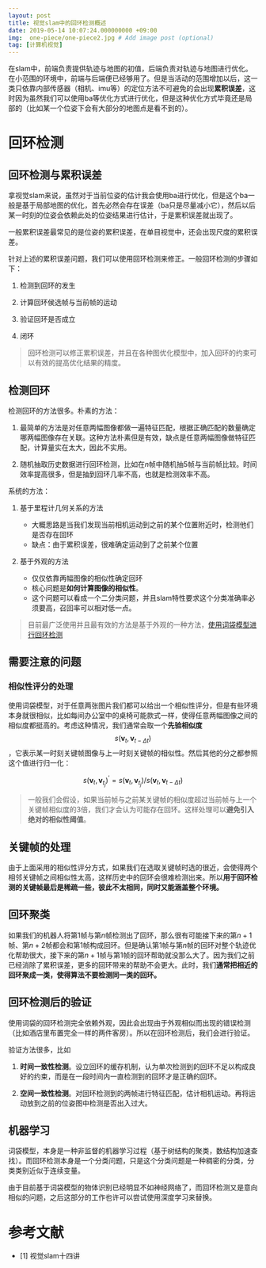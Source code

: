 ```yaml
---
layout: post
title: 视觉slam中的回环检测概述
date: 2019-05-14 10:07:24.000000000 +09:00
img:  one-piece/one-piece2.jpg # Add image post (optional)
tag: [计算机视觉]
---
```

在slam中，前端负责提供轨迹与地图的初值，后端负责对轨迹与地图进行优化。在小范围的环境中，前端与后端便已经够用了。但是当活动的范围增加以后，这一类只依靠内部传感器（相机、imu等）的定位方法不可避免的会出现**累积误差**，这时因为虽然我们可以使用ba等优化方式进行优化，但是这种优化方式毕竟还是局部的（比如某一个位姿下会有大部分的地图点是看不到的）。

# 回环检测
## 回环检测与累积误差
拿视觉slam来说，虽然对于当前位姿的估计我会使用ba进行优化，但是这个ba一般是基于局部地图的优化，首先必然会存在误差（ba只是尽量减小它），然后以后某一时刻的位姿会依赖此处的位姿结果进行估计，于是累积误差就出现了。

一般累积误差最常见的是位姿的累积误差，在单目视觉中，还会出现尺度的累积误差。

针对上述的累积误差问题，我们可以使用回环检测来修正。一般回环检测的步骤如下：
1. 检测到回环的发生

2. 计算回环侯选帧与当前帧的运动

3. 验证回环是否成立

4. 闭环

> 回环检测可以修正累积误差，并且在各种图优化模型中，加入回环的约束可以有效的提高优化结果的精度。

## 检测回环
检测回环的方法很多。朴素的方法：
1. 最简单的方法是对任意两幅图像都做一遍特征匹配，根据正确匹配的数量确定哪两幅图像存在关联。这种方法朴素但是有效，缺点是任意两幅图像做特征匹配，计算量实在太大，因此不实用。

2. 随机抽取历史数据进行回环检测，比如在$n$帧中随机抽5帧与当前帧比较。时间效率提高很多，但是抽到回环几率不高，也就是检测效率不高。

系统的方法：
1. 基于里程计几何关系的方法
    - 大概思路是当我们发现当前相机运动到之前的某个位置附近时，检测他们是否存在回环
    - 缺点：由于累积误差，很难确定运动到了之前某个位置

2. 基于外观的方法
    - 仅仅依靠两幅图像的相似性确定回环
    - 核心问题是**如何计算图像的相似性**。
    - 这个问题可以看成一个二分类问题，并且slam特性要求这个分类准确率必须要高，召回率可以相对低一点。

> 目前最广泛使用并且最有效的方法是基于外观的一种方法，[使用词袋模型进行回环检测](https://xhy3054.github.io/bow/)

## 需要注意的问题
### 相似性评分的处理
使用词袋模型，对于任意两张图片我们都可以给出一个相似性评分，但是有些环境本身就很相似，比如每间办公室中的桌椅可能款式一样，使得任意两幅图像之间的相似度都挺高的。考虑这种情况，我们通常会取一个**先验相似度** $$s\left(\boldsymbol{v}_{t}, \boldsymbol{v}_{t-\Delta t}\right)$$，它表示某一时刻关键帧图像与上一时刻关键帧的相似性。然后其他的分之都参照这个值进行归一化：

$$
s\left(\boldsymbol{v}_{t}, \boldsymbol{v}_{t_{j}}\right)^{\prime}=s\left(\boldsymbol{v}_{t}, \boldsymbol{v}_{t_{j}}\right) / s\left(\boldsymbol{v}_{t}, \boldsymbol{v}_{t-\Delta t}\right)
$$

> 一般我们会假设，如果当前帧与之前某关键帧的相似度超过当前帧与上一个关键帧相似度的$3$倍，我们才会认为可能存在回环。这样处理可以**避免引入绝对的相似性阈值**。

## 关键帧的处理
由于上面采用的相似性评分方式，如果我们在选取关键帧时选的很近，会使得两个相邻关键帧之间相似性太高，这样历史中的回环会很难检测出来。所以**用于回环检测的关键帧最后是稀疏一些，彼此不太相同，同时又能涵盖整个环境。**

## 回环聚类
如果我们的机器人将第$1$帧与第$n$帧检测出了回环，那么很有可能接下来的第$n+1$帧、第$n+2$帧都会和第$1$帧构成回环。但是确认第$1$帧与第$n$帧的回环对整个轨迹优化帮助很大，接下来的第$n+1$帧与第1帧的回环帮助就没那么大了。因为我们之前已经消除了累积误差，更多的回环带来的帮助不会更大。此时，我们**通常把相近的回环聚成一类，使得算法不要检测同一类的回环。**

## 回环检测后的验证
使用词袋的回环检测完全依赖外观，因此会出现由于外观相似而出现的错误检测（比如酒店里布置完全一样的两件客房）。所以在回环检测后，我们会进行验证。

验证方法很多，比如
1. **时间一致性检测**。设立回环的缓存机制，认为单次检测到的回环不足以构成良好的约束，而是在一段时间内一直检测到的回环才是正确的回环。

2. **空间一致性检测**。对回环检测到的两帧进行特征匹配，估计相机运动。再将运动放到之前的位姿图中检测是否出入过大。

## 机器学习
词袋模型，本身是一种非监督的机器学习过程（基于树结构的聚类，数结构加速查找）。而回环检测本身是一个分类问题，只是这个分类问题是一种稠密的分类，分类类别近似于连续变量。

由于目前基于词袋模型的物体识别已经明显不如神经网络了，而回环检测又是意向相似的问题，之后这部分的工作也许可以尝试使用深度学习来替换。

# 参考文献
- [1] 视觉slam十四讲
